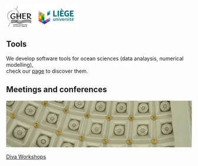 <head>
  <link rel="stylesheet" href="https://cdnjs.cloudflare.com/ajax/libs/font-awesome/4.7.0/css/font-awesome.min.css">
</head>

<img src="./assets/img/logo_gher.png" alt="GHER" style="height:60px;"/>
<img src="./assets/img/logo_uliege.jpeg" alt="ULiège" style="height:60px;"/>

## Tools

We develop software tools for ocean sciences (data analaysis, numerical modelling),     
check our [<i class="fa fa-github" aria-hidden="true"></i> page](https://github.com/gher-ulg/) to discover them.

## Meetings and conferences

<img src="./assets/img/academicroom.JPG" alt="Academic Room"/>

[Diva Workshops](./Diva-Workshops/index.md)
